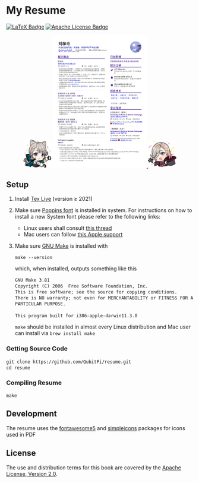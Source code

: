 My Resume
=========

[![LaTeX Badge][LaTeX Badge]][LaTeX URL]
[![Apache License Badge]][Apache License, Version 2.0]

<div align="center">
    <img src="img/Lynette.png" width="15%" />
    <a href="http://resume.qubitpi.org/resume.pdf">
        <img src="./img/first-page.png" width="50%"/>
    </a>
    <img src="img/Lyney.png" width="15%" />
</div>

Setup
-----

1. Install [Tex Live][LaTeX URL] (version ≥ 2021)
2. Make sure [Poppins font][Poppins Font URL] is installed in system. For instructions on how to install a new System
   font please refer to the following links:

    - Linux users shall consult [this thread](https://askubuntu.com/a/191782)
    - Mac users can follow [this Apple support](https://support.apple.com/guide/font-book/install-and-validate-fonts-fntbk1000/mac)

3. Make sure [GNU Make] is installed with

   ```console
   make --version
   ```

   which, when installed, outputs something like this

   ```console
   GNU Make 3.81
   Copyright (C) 2006  Free Software Foundation, Inc.
   This is free software; see the source for copying conditions.
   There is NO warranty; not even for MERCHANTABILITY or FITNESS FOR A
   PARTICULAR PURPOSE.

   This program built for i386-apple-darwin11.3.0
   ```

   `make` should be installed in almost every Linux distribution and Mac user can install via `brew install make`

### Getting Source Code

```console
git clone https://github.com/QubitPi/resume.git
cd resume
```

### Compiling Resume

```console
make
```

Development
-----------

The resume uses the [fontawesome5](https://ctan.org/pkg/fontawesome5?lang=en) and
[simpleicons](https://ctan.org/pkg/simpleicons?lang=en) packages for icons used in PDF

License
-------

The use and distribution terms for this book are covered by the [Apache License, Version 2.0].

[Apache License Badge]: https://img.shields.io/badge/Apache%202.0-F25910.svg?style=for-the-badge&logo=Apache&logoColor=white
[Apache License, Version 2.0]: https://www.apache.org/licenses/LICENSE-2.0

[GNU Make]: https://trello.com/c/xv3Hso1O

[LaTeX Badge]: https://img.shields.io/badge/LaTeX-TeX%20Live%E2%89%A52021-008080.svg?style=for-the-badge&logo=latex&logoColor=white
[LaTeX URL]: https://tug.org/texlive/

[Poppins Font URL]: https://fonts.google.com/specimen/Poppins
